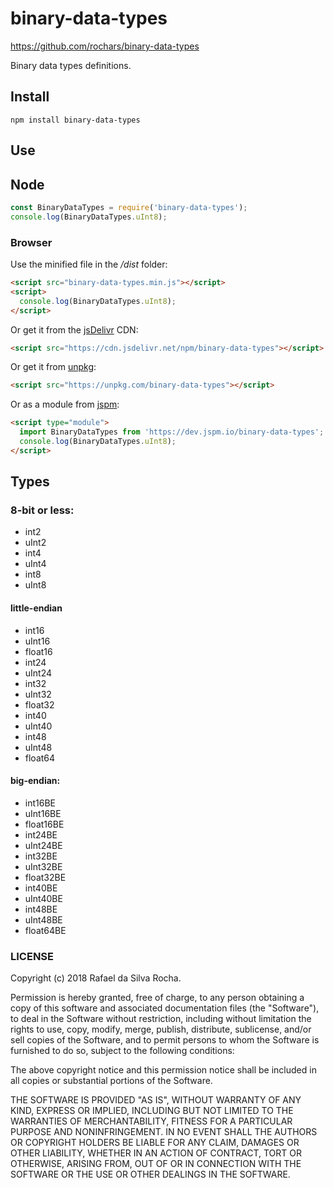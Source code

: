 # binary-data-types
https://github.com/rochars/binary-data-types

Binary data types definitions.

## Install
```
npm install binary-data-types
```

## Use

## Node
```javascript
const BinaryDataTypes = require('binary-data-types');
console.log(BinaryDataTypes.uInt8);
```

### Browser
Use the minified file in the */dist* folder:
```html
<script src="binary-data-types.min.js"></script>
<script>
  console.log(BinaryDataTypes.uInt8);
</script>
```

Or get it from the [jsDelivr](https://www.jsdelivr.com) CDN:
```html
<script src="https://cdn.jsdelivr.net/npm/binary-data-types"></script>
```

Or get it from [unpkg](https://www.unpkg.com):
```html
<script src="https://unpkg.com/binary-data-types"></script>
```

Or as a module from [jspm](https://jspm.io):
```html
<script type="module">
  import BinaryDataTypes from 'https://dev.jspm.io/binary-data-types';
  console.log(BinaryDataTypes.uInt8);
</script>
```

## Types

### 8-bit or less:
  - int2
  - uInt2
  - int4
  - uInt4
  - int8
  - uInt8

#### little-endian
  - int16
  - uInt16
  - float16
  - int24
  - uInt24
  - int32
  - uInt32
  - float32
  - int40
  - uInt40
  - int48
  - uInt48
  - float64

#### big-endian:
  - int16BE
  - uInt16BE
  - float16BE
  - int24BE
  - uInt24BE
  - int32BE
  - uInt32BE
  - float32BE
  - int40BE
  - uInt40BE
  - int48BE
  - uInt48BE
  - float64BE

### LICENSE
Copyright (c) 2018 Rafael da Silva Rocha.

Permission is hereby granted, free of charge, to any person obtaining
a copy of this software and associated documentation files (the
"Software"), to deal in the Software without restriction, including
without limitation the rights to use, copy, modify, merge, publish,
distribute, sublicense, and/or sell copies of the Software, and to
permit persons to whom the Software is furnished to do so, subject to
the following conditions:

The above copyright notice and this permission notice shall be
included in all copies or substantial portions of the Software.

THE SOFTWARE IS PROVIDED "AS IS", WITHOUT WARRANTY OF ANY KIND,
EXPRESS OR IMPLIED, INCLUDING BUT NOT LIMITED TO THE WARRANTIES OF
MERCHANTABILITY, FITNESS FOR A PARTICULAR PURPOSE AND
NONINFRINGEMENT. IN NO EVENT SHALL THE AUTHORS OR COPYRIGHT HOLDERS BE
LIABLE FOR ANY CLAIM, DAMAGES OR OTHER LIABILITY, WHETHER IN AN ACTION
OF CONTRACT, TORT OR OTHERWISE, ARISING FROM, OUT OF OR IN CONNECTION
WITH THE SOFTWARE OR THE USE OR OTHER DEALINGS IN THE SOFTWARE.
